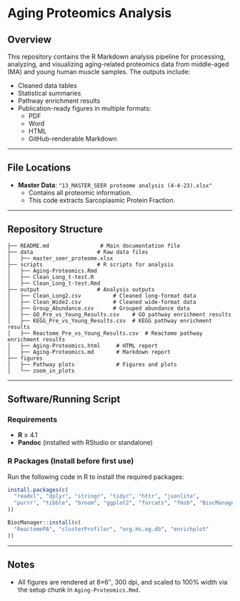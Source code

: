 # Aging Proteomics Analysis

## Overview
This repository contains the R Markdown analysis pipeline for processing, analyzing, and visualizing aging-related proteomics data from middle-aged (MA) and young human muscle samples. The outputs include:
- Cleaned data tables
- Statistical summaries
- Pathway enrichment results
- Publication-ready figures in multiple formats:
  - PDF
  - Word
  - HTML
  - GitHub-renderable Markdown

---

## File Locations
- **Master Data**: `"13_MASTER_SEER proteome analysis (4-4-23).xlsx"`
  - Contains all proteomic information.
  - This code extracts Sarcoplasmic Protein Fraction.

---

## Repository Structure

```
├── README.md                # Main documentation file
├── data                    # Raw data files
│   ├── master_seer_proteome.xlsx
├── scripts                 # R scripts for analysis
│   ├── Aging-Proteomics.Rmd
│   ├── Clean_Long_t-test.R
│   ├── Clean_Long_t-test.Rmd
├── output                  # Analysis outputs
│   ├── Clean_Long2.csv          # Cleaned long-format data
│   ├── Clean_Wide2.csv          # Cleaned wide-format data
│   ├── Group_Abundance.csv      # Grouped abundance data
│   ├── GO_Pre_vs_Young_Results.csv    # GO pathway enrichment results
│   ├── KEGG_Pre_vs_Young_Results.csv  # KEGG pathway enrichment results
│   ├── Reactome_Pre_vs_Young_Results.csv  # Reactome pathway enrichment results
│   ├── Aging-Proteomics.html     # HTML report
│   ├── Aging-Proteomics.md       # Markdown report
├── figures 
|   ├── Pathway plots             # Figures and plots
│   └── zoom_in_plots
```

---

## Software/Running Script

### Requirements
- **R** ≥ 4.1  
- **Pandoc** (installed with RStudio or standalone)  

### R Packages (Install before first use)
Run the following code in R to install the required packages:

```r
install.packages(c(
  "readxl", "dplyr", "stringr", "tidyr", "httr", "jsonlite",
  "purrr", "tibble", "broom", "ggplot2", "forcats", "fmsb", "BiocManager"
))

BiocManager::install(c(
  "ReactomePA", "clusterProfiler", "org.Hs.eg.db", "enrichplot"
))
```

---

## Notes
- All figures are rendered at 8×6″, 300 dpi, and scaled to 100% width via the setup chunk in `Aging-Proteomics.Rmd`.
